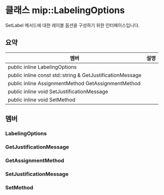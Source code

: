# <a name="class-miplabelingoptions"></a>클래스 mip::LabelingOptions 
SetLabel 메서드에 대한 레이블 옵션을 구성하기 위한 인터페이스입니다.
## <a name="summary"></a>요약
 멤버                        | 설명                                
--------------------------------|---------------------------------------------
public inline  LabelingOptions | 
public inline const std::string & GetJustificationMessage | 
public inline AssignmentMethod GetAssignmentMethod | 
public inline void SetJustificationMessage | 
public inline void SetMethod | 
## <a name="members"></a>멤버
### <a name="labelingoptions"></a>LabelingOptions
### <a name="getjustificationmessage"></a>GetJustificationMessage
### <a name="getassignmentmethod"></a>GetAssignmentMethod
### <a name="setjustificationmessage"></a>SetJustificationMessage
### <a name="setmethod"></a>SetMethod